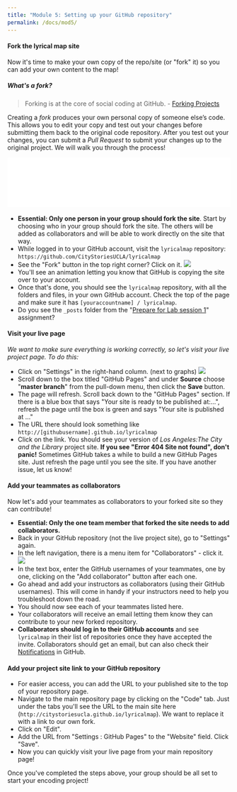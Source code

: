 ```yaml
---
title: "Module 5: Setting up your GitHub repository"
permalink: /docs/mod5/
---
```


#### Fork the lyrical map site
Now it's time to make your own copy of the repo/site (or "fork" it) so you can add your own content to the map!

##### What's a fork?
> Forking is at the core of social coding at GitHub. - [Forking Projects](https://guides.github.com/activities/forking/)

Creating a *fork* produces your own personal copy of someone else’s code. This allows you to edit your copy and test out your changes before submitting them back to the original code repository. After you test out your changes, you can submit a *Pull Request* to submit your changes up to the original project. We will walk you through the process!

![](../img/github-forking-merging-animation.gif)

* **Essential: Only one person in your group should fork the site**. Start by choosing who in your group should fork the site. The others will be added as collaborators and will be able to work directly on the site that way. 
* While logged in to your GitHub account, visit the `lyricalmap` repository: `https://github.com/CityStoriesUCLA/lyricalmap`
* See the "Fork" button in the top right corner? Click on it. ![](https://www.linode.com/docs/assets/github-fork.png)
* You'll see an animation letting you know that GitHub is copying the site over to your account.
* Once that's done, you should see the `lyricalmap` repository, with all the folders and files, in your own GitHub account. Check the top of the page and make sure it has `[youraccountname] / lyricalmap`.
* Do you see the `_posts` folder from the "[Prepare for Lab session 1](../mod4/)" assignment?

#### Visit your live page
_We want to make sure everything is working correctly, so let's visit your live project page. To do this:_
* Click on "Settings" in the right-hand column. (next to graphs)
![](https://pages.github.com/images/repo-settings@2x.png)
* Scroll down to the box titled "GitHub Pages" and under **Source** choose "**master branch**" from the pull-down menu, then click the **Save** button.
* The page will refresh. Scroll back down to the "GitHub Pages" section. If there is a blue box that says "Your site is ready to be published at:...", refresh the page until the box is green and says "Your site is published at ..."
* The URL there should look something like `http://[githubusername].github.io/lyricalmap`
* Click on the link. You should see your version of _Los Angeles:The City and the Library_ project site. **If you see "Error 404 Site not found", don't panic!** Sometimes GitHub takes a while to build a new GitHub Pages site. Just refresh the page until you see the site. If you have another issue, let us know!

#### Add your teammates as collaborators
Now let's add your teammates as collaborators to your forked site so they can contribute!
* **Essential: Only the one team member that forked the site needs to add collaborators.**
* Back in your GitHub repository (not the live project site), go to "Settings" again.
* In the left navigation, there is a menu item for "Collaborators" - click it. ![](https://help.github.com/assets/images/help/repository/repo-settings-collaborators.png)
* In the text box, enter the GitHub usernames of your teammates, one by one, clicking on the "Add collaborator" button after each one.
* Go ahead and add your instructors as collaborators (using their GitHub usernames). This will come in handy if your instructors need to help you troubleshoot down the road.
* You should now see each of your teammates listed here.
* Your collaborators will receive an email letting them know they can contribute to your new forked repository.
* **Collaborators should log in to their GitHub accounts** and see `lyricalmap` in their list of repositories once they have accepted the invite. Collaborators should get an email, but can also check their [Notifications](https://github.com/notifications) in GitHub.

#### Add your project site link to your GitHub repository
* For easier access, you can add the URL to your published site to the top of your repository page.
* Navigate to the main repository page by clicking on the "Code" tab. Just under the tabs you'll see the URL to the main site here (`http://citystoriesucla.github.io/lyricalmap`). We want to replace it with a link to our own fork.
* Click on "Edit".
* Add the URL from "Settings : GitHub Pages" to the "Website" field. Click "Save".
* Now you can quickly visit your live page from your main repository page!

Once you've completed the steps above, your group should be all set to start your encoding project!

